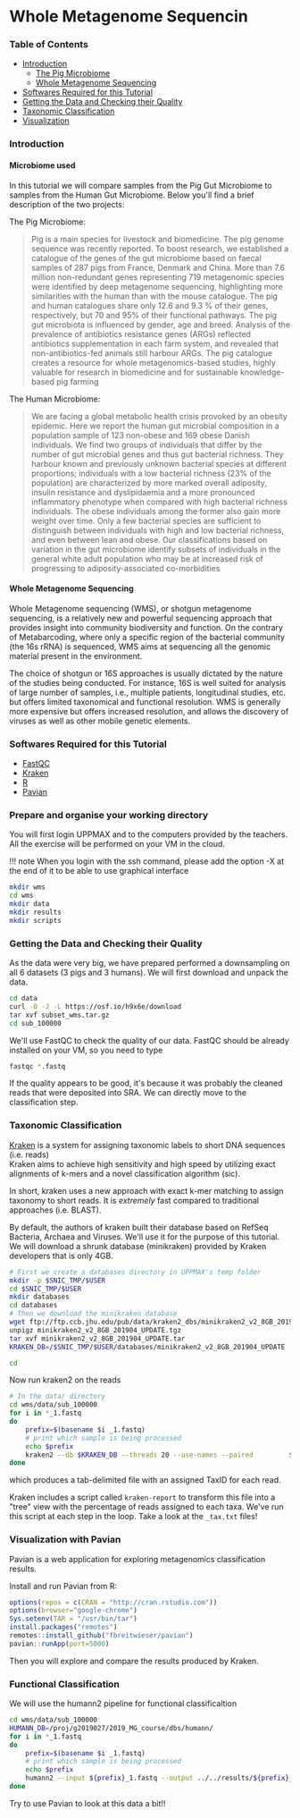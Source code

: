 # Whole Metagenome Sequencin

### Table of Contents

* [Introduction](#introduction)
    * [The Pig Microbiome](#the-pig-microbiome)
    * [Whole Metagenome Sequencing](#whole-metagenome-sequencing)
* [Softwares Required for this Tutorial](#softwares-required-for-this-tutorial)
* [Getting the Data and Checking their Quality](#getting-the-data-and-checking-their-quality)
* [Taxonomic Classification](#taxonomic-classification)
* [Visualization](#visualization)

### Introduction

#### Microbiome used

In this tutorial we will compare samples from the Pig Gut Microbiome to samples from the Human Gut Microbiome. Below you'll find a brief description of the two projects:

The Pig Microbiome:

> Pig is a main species for livestock and biomedicine. The pig genome sequence was recently reported. To boost research, we established a catalogue of the genes of the gut microbiome based on faecal samples of 287 pigs from France, Denmark and China. More than 7.6 million non-redundant genes representing 719 metagenomic species were identified by deep metagenome sequencing, highlighting more similarities with the human than with the mouse catalogue. The pig and human catalogues share only 12.6 and 9.3 % of their genes, respectively, but 70 and 95% of their functional pathways. The pig gut microbiota is influenced by gender, age and breed. Analysis of the prevalence of antibiotics resistance genes (ARGs) reflected antibiotics supplementation in each farm system, and revealed that non-antibiotics-fed animals still harbour ARGs. The pig catalogue creates a resource for whole metagenomics-based studies, highly valuable for research in biomedicine and for sustainable knowledge-based pig farming

The Human Microbiome:

> We are facing a global metabolic health crisis provoked by an obesity epidemic. Here we report the human gut microbial composition in a population sample of 123 non-obese and 169 obese Danish individuals. We find two groups of individuals that differ by the number of gut microbial genes and thus gut bacterial richness. They harbour known and previously unknown bacterial species at different proportions; individuals with a low bacterial richness (23% of the population) are characterized by more marked overall adiposity, insulin resistance and dyslipidaemia and a more pronounced inflammatory phenotype when compared with high bacterial richness individuals. The obese individuals among the former also gain more weight over time. Only a few bacterial species are sufficient to distinguish between individuals with high and low bacterial richness, and even between lean and obese. Our classifications based on variation in the gut microbiome identify subsets of individuals in the general white adult population who may be at increased risk of progressing to adiposity-associated co-morbidities

#### Whole Metagenome Sequencing

Whole Metagenome sequencing (WMS), or shotgun metagenome sequencing, is a relatively new and powerful sequencing approach that provides insight into community biodiversity and function. On the contrary of Metabarcoding, where only a specific region of the bacterial community (the 16s rRNA) is sequenced, WMS aims at sequencing all the genomic material present in the environment.

The choice of shotgun or 16S approaches is usually dictated by the nature of the studies being conducted. For instance, 16S is well suited for analysis of large number of samples, i.e., multiple patients, longitudinal studies, etc. but offers limited taxonomical and functional resolution. WMS is generally more expensive but offers increased resolution, and allows the discovery of viruses as well as other mobile genetic elements.

### Softwares Required for this Tutorial

* [FastQC](http://www.bioinformatics.babraham.ac.uk/projects/fastqc/)
* [Kraken](https://ccb.jhu.edu/software/kraken2/)
* [R](https://www.r-project.org/)
* [Pavian](https://github.com/fbreitwieser/pavian)

### Prepare and organise your working directory

You will first login UPPMAX and to the computers provided by the teachers.
All the exercise will be performed on your VM in the cloud.

!!! note
    When you login with the ssh command, please add the option -X at the end of it to be able to use graphical interface

```bash
mkdir wms
cd wms
mkdir data
mkdir results
mkdir scripts
```

### Getting the Data and Checking their Quality

As the data were very big, we have prepared performed a downsampling on all 6 datasets (3 pigs and 3 humans).
We will first download and unpack the data.

```bash
cd data
curl -O -J -L https://osf.io/h9x6e/download
tar xvf subset_wms.tar.gz
cd sub_100000
```

We'll use FastQC to check the quality of our data.
FastQC should be already installed on your VM, so you need to type

```bash
fastqc *.fastq
```

If the quality appears to be good, it's because it was probably the cleaned reads that were deposited into SRA.
We can directly move to the classification step.

### Taxonomic Classification

[Kraken](https://ccb.jhu.edu/software/kraken/) is a system for assigning taxonomic labels to short DNA sequences (i.e. reads)  
Kraken aims to achieve high sensitivity and high speed by utilizing exact alignments of k-mers and a novel classification algorithm (sic).

In short, kraken uses a new approach with exact k-mer matching to assign taxonomy to short reads. It is *extremely* fast compared to traditional
approaches (i.e. BLAST).

By default, the authors of kraken built their database based on RefSeq Bacteria, Archaea and Viruses. We'll use it for the purpose of this tutorial.
We will download a shrunk database (minikraken) provided by Kraken developers that is only 4GB.

```bash
# First we create a databases directory in UPPMAX's temp folder
mkdir -p $SNIC_TMP/$USER
cd $SNIC_TMP/$USER
mkdir databases
cd databases
# Then we download the minikraken database
wget ftp://ftp.ccb.jhu.edu/pub/data/kraken2_dbs/minikraken2_v2_8GB_201904_UPDATE.tgz
unpigz minikraken2_v2_8GB_201904_UPDATE.tgz
tar xvf minikraken2_v2_8GB_201904_UPDATE.tar
KRAKEN_DB=/$SNIC_TMP/$USER/databases/minikraken2_v2_8GB_201904_UPDATE

cd
```

Now run kraken2 on the reads

```bash
# In the data/ directory
cd wms/data/sub_100000
for i in *_1.fastq
do
    prefix=$(basename $i _1.fastq)
    # print which sample is being processed
    echo $prefix
    kraken2 --db $KRAKEN_DB --threads 20 --use-names --paired         ${prefix}_1.fastq ${prefix}_2.fastq --output ../../results/${prefix}.tab  --report  ../../results/${prefix}_tax.txt
done
```

which produces a tab-delimited file with an assigned TaxID for each read.

Kraken includes a script called `kraken-report` to transform this file into a "tree" view with the percentage of reads assigned to each taxa. We've run this script at each step in the loop. Take a look at the `_tax.txt` files!

### Visualization with Pavian

Pavian is a web application for exploring metagenomics classification results.


Install and run Pavian from R:


```R
options(repos = c(CRAN = "http://cran.rstudio.com"))
options(browser="google-chrome")
Sys.setenv(TAR = "/usr/bin/tar")
install.packages("remotes")
remotes::install_github("fbreitwieser/pavian")
pavian::runApp(port=5000)
```

Then you will explore and compare the results produced by Kraken.

### Functional Classification

We will use the humann2 pipeline for functional classificaltion

```bash
cd wms/data/sub_100000
HUMANN_DB=/proj/g2019027/2019_MG_course/dbs/humann/
for i in *_1.fastq
do
    prefix=$(basename $i _1.fastq)
    # print which sample is being processed
    echo $prefix
    humann2 --input ${prefix}_1.fastq --output ../../results/${prefix}_humann --threads 20 --nucleotide-database $HUMANN_DB/chocophlan/ --protein-database $HUMANN_DB/uniref/ --metaphlan $HUMANN_DB/utility_mapping/
done
```

Try to use Pavian to look at this data a bit!!
